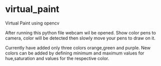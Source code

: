 # virtual_paint
Virtual Paint using opencv

After running this python file webcam wil be opened.
Show color pens to camera, color will be detected then slowly move your pens to draw on it.

Currently have added only three colors orange,green and purple.
New colors can be added by defining minimum and maximum values for hue,saturation and values for the respective color.
